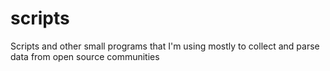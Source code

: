 # scripts
Scripts and other small programs that I'm using mostly to collect and parse data from open source communities
